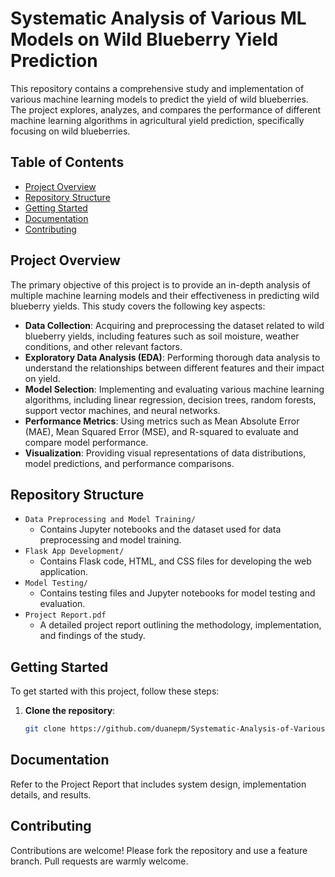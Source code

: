 # Systematic Analysis of Various ML Models on Wild Blueberry Yield Prediction

This repository contains a comprehensive study and implementation of various machine learning models to predict the yield of wild blueberries. The project explores, analyzes, and compares the performance of different machine learning algorithms in agricultural yield prediction, specifically focusing on wild blueberries.

## Table of Contents

- [Project Overview](#project-overview)
- [Repository Structure](#repository-structure)
- [Getting Started](#getting-started)
- [Documentation](#documentation)
- [Contributing](#contributing)

## Project Overview

The primary objective of this project is to provide an in-depth analysis of multiple machine learning models and their effectiveness in predicting wild blueberry yields. This study covers the following key aspects:

- **Data Collection**: Acquiring and preprocessing the dataset related to wild blueberry yields, including features such as soil moisture, weather conditions, and other relevant factors.
- **Exploratory Data Analysis (EDA)**: Performing thorough data analysis to understand the relationships between different features and their impact on yield.
- **Model Selection**: Implementing and evaluating various machine learning algorithms, including linear regression, decision trees, random forests, support vector machines, and neural networks.
- **Performance Metrics**: Using metrics such as Mean Absolute Error (MAE), Mean Squared Error (MSE), and R-squared to evaluate and compare model performance.
- **Visualization**: Providing visual representations of data distributions, model predictions, and performance comparisons.

## Repository Structure

- `Data Preprocessing and Model Training/`
  - Contains Jupyter notebooks and the dataset used for data preprocessing and model training.
- `Flask App Development/`
  - Contains Flask code, HTML, and CSS files for developing the web application.
- `Model Testing/`
  - Contains testing files and Jupyter notebooks for model testing and evaluation.
- `Project Report.pdf`
  - A detailed project report outlining the methodology, implementation, and findings of the study.

## Getting Started

To get started with this project, follow these steps:

1. **Clone the repository**:
   ```bash
   git clone https://github.com/duanepm/Systematic-Analysis-of-Various-ML-Models-for-Wild-Blueberry-Yield-Prediction.git

## Documentation
Refer to the Project Report that includes system design, implementation details, and results.<br />

## Contributing
Contributions are welcome! Please fork the repository and use a feature branch. Pull requests are warmly welcome.
